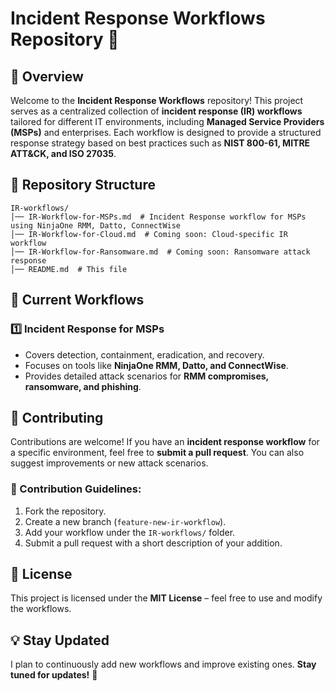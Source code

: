 # Incident Response Workflows Repository 🚨

## 📌 Overview
Welcome to the **Incident Response Workflows** repository! This project serves as a centralized collection of **incident response (IR) workflows** tailored for different IT environments, including **Managed Service Providers (MSPs)** and enterprises. Each workflow is designed to provide a structured response strategy based on best practices such as **NIST 800-61, MITRE ATT&CK, and ISO 27035**.

## 📂 Repository Structure
```
IR-workflows/
│── IR-Workflow-for-MSPs.md  # Incident Response workflow for MSPs using NinjaOne RMM, Datto, ConnectWise
│── IR-Workflow-for-Cloud.md  # Coming soon: Cloud-specific IR workflow
│── IR-Workflow-for-Ransomware.md  # Coming soon: Ransomware attack response
│── README.md  # This file
```

## 🚀 Current Workflows
### 1️⃣ **Incident Response for MSPs**
- Covers detection, containment, eradication, and recovery.
- Focuses on tools like **NinjaOne RMM, Datto, and ConnectWise**.
- Provides detailed attack scenarios for **RMM compromises, ransomware, and phishing**.

## 📢 Contributing
Contributions are welcome! If you have an **incident response workflow** for a specific environment, feel free to **submit a pull request**. You can also suggest improvements or new attack scenarios. 

### 📌 Contribution Guidelines:
1. Fork the repository.
2. Create a new branch (`feature-new-ir-workflow`).
3. Add your workflow under the `IR-workflows/` folder.
4. Submit a pull request with a short description of your addition.

## 📜 License
This project is licensed under the **MIT License** – feel free to use and modify the workflows.

## 💡 Stay Updated
I plan to continuously add new workflows and improve existing ones. **Stay tuned for updates!** 🚀
